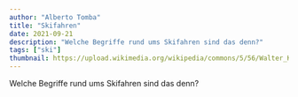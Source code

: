 ```yaml
---
author: "Alberto Tomba"
title: "Skifahren"
date: 2021-09-21
description: "Welche Begriffe rund ums Skifahren sind das denn?"
tags: ["ski"]
thumbnail: https://upload.wikimedia.org/wikipedia/commons/5/56/Walter_Koch_Skilauf_1906.jpg
---
```


Welche Begriffe rund ums Skifahren sind das denn?

